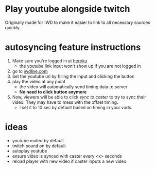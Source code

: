 # Play youtube alongside twitch

Originally made for IWD to make it easier to link to all necessary sources quickly.


# autosyncing feature instructions

1. Make sure you're logged in at [heroku](https://iwdsync.herokuapp.com/admin/)
    * the youtube link input won't show up if you are not logged in
1. go to [iwdlive.com](https://iwdlive.com)
1. Set the youtube url by filling the input and clicking the button
1. play the video at any point
    * the video will automatically send timing data to server
    * **No need to click button anymore**
1. Now, viewers will be able to click *sync to caster* to try to sync their video.  They may have to mess with the offset timing.
    * I set it to 10 sec by default based on timing in your vods.


# ideas

- youtube muted by default
- twitch sound on by default
- autoplay youtube
- ensure video is synced with caster every \<x\> seconds
- reload player with new video if caster inputs a new video

